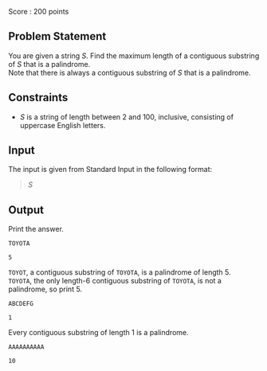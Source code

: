 Score : $200$ points

## Problem Statement

You are given a string $S$.
Find the maximum length of a contiguous substring of $S$ that is a palindrome.<br>
Note that there is always a contiguous substring of $S$ that is a palindrome.

## Constraints

- $S$ is a string of length between $2$ and $100$, inclusive, consisting of uppercase English letters.

## Input

The input is given from Standard Input in the following format:

> $S$

## Output

Print the answer.

```input1
TOYOTA
```

```output1
5
```

`TOYOT`, a contiguous substring of `TOYOTA`, is a palindrome of length $5$.<br>
`TOYOTA`, the only length-$6$ contiguous substring of `TOYOTA`, is not a palindrome, so print $5$.

```input2
ABCDEFG
```

```output2
1
```

Every contiguous substring of length $1$ is a palindrome.

```input3
AAAAAAAAAA
```

```output3
10
```
